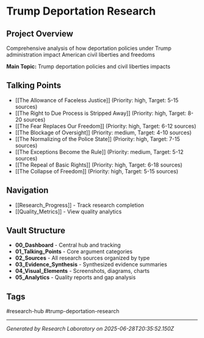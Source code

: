 # Trump Deportation Research

## Project Overview
Comprehensive analysis of how deportation policies under Trump administration impact American civil liberties and freedoms

**Main Topic:** Trump deportation policies and civil liberties impacts

## Talking Points
- [[The Allowance of Faceless Justice]] (Priority: high, Target: 5-15 sources)
- [[The Right to Due Process is Stripped Away]] (Priority: high, Target: 8-20 sources)
- [[The Fear Replaces Our Freedom]] (Priority: high, Target: 6-12 sources)
- [[The Blockage of Oversight]] (Priority: medium, Target: 4-10 sources)
- [[The Normalizing of the Police State]] (Priority: high, Target: 7-15 sources)
- [[The Exceptions Become the Rule]] (Priority: medium, Target: 5-12 sources)
- [[The Repeal of Basic Rights]] (Priority: high, Target: 6-18 sources)
- [[The Collapse of Freedom]] (Priority: high, Target: 5-15 sources)

## Navigation
- [[Research_Progress]] - Track research completion
- [[Quality_Metrics]] - View quality analytics

## Vault Structure
- **00_Dashboard** - Central hub and tracking
- **01_Talking_Points** - Core argument categories
- **02_Sources** - All research sources organized by type
- **03_Evidence_Synthesis** - Synthesized evidence summaries
- **04_Visual_Elements** - Screenshots, diagrams, charts
- **05_Analytics** - Quality reports and gap analysis

## Tags
#research-hub #trump-deportation-research

---
*Generated by Research Laboratory on 2025-06-28T20:35:52.150Z*

